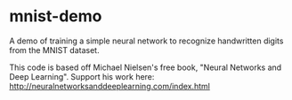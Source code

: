 # mnist-demo
A demo of training a simple neural network to recognize handwritten digits from the MNIST dataset.

This code is based off Michael Nielsen's free book, "Neural Networks and Deep Learning".
Support his work here: http://neuralnetworksanddeeplearning.com/index.html
